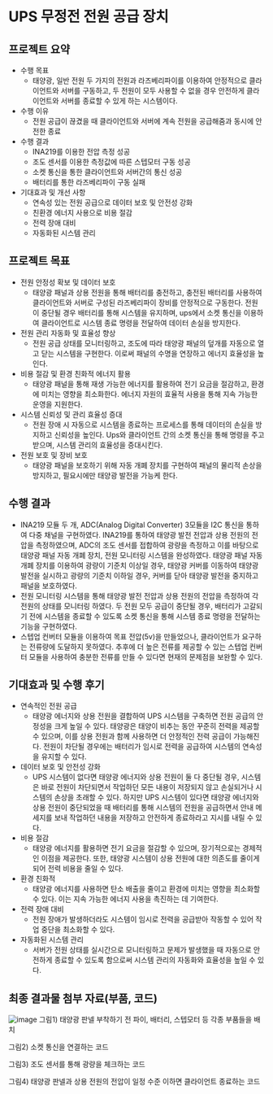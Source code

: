 # UPS 무정전 전원 공급 장치

## 프로젝트 요약
- 수행 목표
   - 태양광, 일반 전원 두 가지의 전원과 라즈베리파이를 이용하여 안정적으로 클라이언트와 서버를 구동하고, 두 전원이 모두 사용할 수 없을 경우 안전하게 클라이언트와 서버를 종료할 수 있게 하는 시스템이다.
- 수행 이유
   - 전원 공급이 끊겼을 때 클라이언트와 서버에 계속 전원을 공급해줌과 동시에 안전한 종료
- 수행 결과
   - INA219를 이용한 전압 측정 성공
   - 조도 센서를 이용한 측정값에 따른 스텝모터 구동 성공
   - 소켓 통신을 통한 클라이언트와 서버간의 통신 성공
   - 배터리를 통한 라즈베리파이 구동 실패
- 기대효과 및 개선 사항
   - 연속성 있는 전원 공급으로 데이터 보호 및 안전성 강화
   - 친환경 에너지 사용으로 비용 절감
   - 전력 장애 대비
   - 자동화된 시스템 관리

## 프로젝트 목표
- 전원 안정성 확보 및 데이터 보호
   - 태양광 패널과 상용 전원을 통해 배터리를 충전하고, 충전된 배터리를 사용하여 클라이언트와 서버로 구성된 라즈베리파이 장비를 안정적으로 구동한다. 전원이 중단될 경우 배터리를 통해 시스템을 유지하며, ups에서 소켓 통신을 이용하여 클라이언트로 시스템 종료 명령을 전달하여 데이터 손실을 방지한다.
- 전원 관리 자동화 및 효율성 향상
   - 전원 공급 상태를 모니터링하고, 조도에 따라 태양광 패널의 덮개를 자동으로 열고 닫는 시스템을 구현한다. 이로써 패널의 수명을 연장하고 에너지 효율성을 높인다.
- 비용 절감 및 환경 친화적 에너지 활용
   - 태양광 패널을 통해 재생 가능한 에너지를 활용하여 전기 요금을 절감하고, 환경에 미치는 영향을 최소화한다. 에너지 자원의 효율적 사용을 통해 지속 가능한 운영을 지원한다.
- 시스템 신뢰성 및 관리 효율성 증대
   - 전원 장애 시 자동으로 시스템을 종료하는 프로세스를 통해 데이터의 손실을 방지하고 신뢰성을 높인다. Ups와 클라이언트 간의 소켓 통신을 통해 명령을 주고받으며, 시스템 관리의 효율성을 증대시킨다.
- 전원 보호 및 장비 보호
   - 태양광 패널을 보호하기 위해 자동 개폐 장치를 구현하여 패널의 물리적 손상을 방지하고, 필요시에만 태양광 발전을 가능케 한다.				

## 수행 결과
- INA219 모듈 두 개, ADC(Analog Digital Converter) 3모듈을 I2C 통신을 통하여 다중 채널을 구현하였다. INA219를 통하여 태양광 발전 전압과 상용 전원의 전압을 측정하였으며, ADC의 조도 센서를 접합하여 광량을 측정하고 이를 바탕으로 태양광 패널 자동 개폐 장치, 전원 모니터링 시스템을 완성하였다.
태양광 패널 자동 개폐 장치를 이용하여 광량이 기준치 이상일 경우, 태양광 커버를 이동하여 태양광 발전을 실시하고 광량의 기준치 이하일 경우, 커버를 닫아 태양광 발전을 중지하고 패널을 보호하였다.
- 전원 모니터링 시스템을 통해 태양광 발전 전압과 상용 전원의 전압을 측정하여 각 전원의 상태를 모니터링 하였다. 두 전원 모두 공급이 중단될 경우, 배터리가 고갈되기 전에 시스템을 종료할 수 있도록 소켓 통신을 통해 시스템 종료 명령을 전달하는 기능을 구현하였다.   
- 스텝업 컨버터 모듈을 이용하여 목표 전압(5v)을 만들었으나, 클라이언트가 요구하는 전류량에 도달하지 못하였다. 추후에 더 높은 전류를 제공할 수 있는 스텝업 컨버터 모듈을 사용하여 충분한 전류를 만들 수 있다면  현재의 문제점을 보완할 수 있다. 

## 기대효과 및 수행 후기
- 연속적인 전원 공급
   - 태양광 에너지와 상용 전원을 결합하여 UPS 시스템을 구축하면 전원 공급의 안정성을 크게 높일 수 있다. 태양광은 태양이 비추는 동안 꾸준히 전력을 제공할 수 있으며, 이를 상용 전원과 함께 사용하면 더 안정적인 전력 공급이 가능해진다. 전원이 차단될 경우에는 배터리가 임시로 전력을 공급하여 시스템의 연속성을 유지할 수 있다.
- 데이터 보호 및 안전성 강화
   - UPS 시스템이 없다면 태양광 에너지와 상용 전원이 둘 다 중단될 경우, 시스템은 바로 전원이 차단되면서 작업하던 모든 내용이 저장되지 않고 손실되거나 시스템의 손상을 초래할 수 있다. 하지만 UPS 시스템이 있다면 태양광 에너지와 상용 전원이 중단되었을 때 배터리를 통해 시스템의 전원을 공급하면서 안내 메세지를 보내 작업하던 내용을 저장하고 안전하게 종료하라고 지시를 내릴 수 있다. 
- 비용 절감
   - 태양광 에너지를 활용하면 전기 요금을 절감할 수 있으며, 장기적으로는 경제적인 이점을 제공한다. 또한, 태양광 시스템이 상용 전원에 대한 의존도를 줄이게 되어 전력 비용을 줄일 수 있다.
- 환경 친화적
   - 태양광 에너지를 사용하면 탄소 배출을 줄이고 환경에 미치는 영향을 최소화할 수 있다. 이는 지속 가능한 에너지 사용을 촉진하는 데 기여한다.
- 전력 장애 대비
   - 전원 장애가 발생하더라도 시스템이 임시로 전력을 공급받아 작동할 수 있어 작업 중단을 최소화할 수 있다.
- 자동화된 시스템 관리
   - 서버가 전원 상태를 실시간으로 모니터링하고 문제가 발생했을 때 자동으로 안전하게 종료할 수 있도록 함으로써 시스템 관리의 자동화와 효율성을 높일 수 있다.
 
## 최종 결과물 첨부 자료(부품, 코드)

 ![image](https://github.com/user-attachments/assets/2fe470d6-b501-42ea-8e91-b493e2023e1f)
그림1) 태양광 판넬 부착하기 전 파이, 배터리, 스텝모터 등 각종 부품들을 배치
 
그림2) 소켓 통신을 연결하는 코드
 
그림3) 조도 센서를 통해 광량을 체크하는 코드
 
그림4) 태양광 판넬과 상용 전원의 전압이 일정 수준 이하면 클라이언트 종료하는 코드
